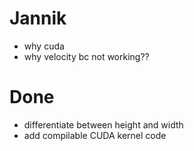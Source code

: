 # Jannik


- why cuda
- why velocity bc not working??


# Done

- differentiate between height and width
- add compilable CUDA kernel code
